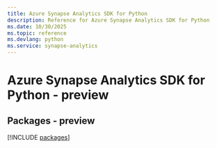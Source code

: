 ```yaml
---
title: Azure Synapse Analytics SDK for Python
description: Reference for Azure Synapse Analytics SDK for Python
ms.date: 10/30/2025
ms.topic: reference
ms.devlang: python
ms.service: synapse-analytics
---
```

# Azure Synapse Analytics SDK for Python - preview
## Packages - preview
[!INCLUDE [packages](synapse-analytics-index.md)]